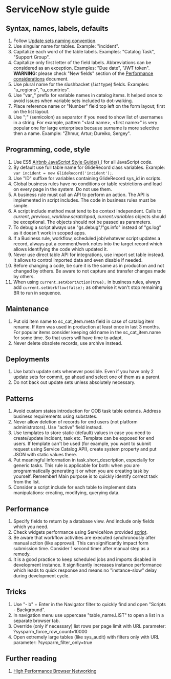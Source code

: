# ServiceNow style guide
## Syntax, names, labels, defaults
1. Follow [Update sets naming convention](Update%20sets%20naming%20convention).
1. Use singular name for tables. Example: "incident".
1. Capitalize each word of the table labels. Examples: "Catalog Task", "Support Group".
1. Capitalize only first letter of the field labels. Abbreviations can be considered as an exception. Examples: "Due date", "JWT token". __WARNING:__ please check "New fields" section of the [Performance considerations](Performance%20considerations.md) document.
1. Use plural name for the slushbacket (_List_ type) fields. Examples: "u_regions", "u_countries".
1. Use "var_" prefix for variable names in catalog items. It helped once to avoid issues when variable sets included to dot-walking.
1. Place reference name or "Number" field top left on the form layout; first on the list layout.
1. Use ";" (semicolon) as separator if you need to show list of usernames in a string. For example, pattern "&lt;last name>, &lt;first name>" is very popular one for large enterprises because surname is more selective then a name. Example: "Zhmur, Artur; Dureiko, Sergey".

## Programming, code, style
1. Use ES5 [Airbnb JavaScript Style Guide() {](https://github.com/airbnb/javascript/tree/es5-deprecated/es5) for all JavaScript code.
1. By default use full table name for GlideRecord class variables. Example: `var incident = new GlideRecord('incident');`.
1. Use "ID" suffixe for variables containing GlideRecord sys_id in scripts.
1. Global business rules have no conditions or table restrictions and load on every page in the system. Do not use them.
1. A business rule must call an API to perform an action. The API is implemented in script includes. The code in business rules must be simple.
1. A script include method must tend to be context independent. Calls to _current_, _previous_, _worklow.scratchpad_, _current.variables_ objects should be exceptional. The objects should not be passed as parameters.
1. To debug a script always use "gs.debug"/"gs.info" instead of "gs.log" as it doesn't work in scoped apps.
1. If a Business rule, workflow, scheduled job/whatever script updates a record, always put a comment/work notes into the target record which allows identifying the code which updated it.
1. Never use direct table API for integrations, use import set table instead. It allows to control imported data and even disable if needed.
1. Before changing a code, be sure it is the same as in production and not changed by others. Be aware to not capture and transfer changes made by others.
1. When using `current.setAbortAction(true);` in business rules, always add `current.setWorkflow(false);` as otherwise it won't stop remaining BR to run in sequence.

## Maintenance
1. Put old item name to sc_cat_item.meta field in case of catalog item rename. If item was used in production at least once in last 3 months. For popular items consider keeping old name in the sc_cat_item.name for some time. So that users will have time to adapt.
1. Never delete obsolete records, use archive instead.

## Deployments
1. Use batch update sets whenever possible. Even if you have only 2 update sets for commit, go ahead and select one of them as a parent.
1. Do not back out update sets unless absolutely necessary.

## Patterns
1. Avoid custom states introduction for OOB task table extends. Address business requirements using substates.
1. Never allow deletion of records for end users (not platform administrators). Use "active" field instead.
1. Use templates to store static (default) values in case you need to create/update incident, task etc. Template can be exposed for end users. If template can't be used (for example, you want to submit request using Service Catalog API), create system property and put JSON with static values there.
1. Put meaningful information in task.short_description, especially for generic tasks. This rule is applicable for both: when you are programmatically generating it or when you are creating task by yourself. Remember! Main purpose is to quickly identify correct task from the list.
1. Consider a script include for each table to implement data manipulations: creating, modifying, querying data.

## Performance
1. Specify fields to return by a database view. And include only fields which you need.
1. Check widgets performance using ServiceNow provided [script](https://hi.service-now.com/kb_view.do?sysparm_article=KB0744521).
1. Be aware that workflow activities are executed synchronously after manual action (like approval). This can significantly impact form submission time. Consider 1 second timer after manual step as a remedy.
1. It is a good practice to keep scheduled jobs and imports disabled in development instance. It significantly increases instance performance which leads to quick response and means no "instance-slow" delay during development cycle. 

## Tricks
1. Use "- b" + Enter in the Navigator filter to quickly find and open "Scripts - Background".
1. In navigation menu use uppercase "table_name.LIST" to open a list in a separate browser tab.
1. Override (only if necessary) list rows per page limit with URL parameter: ?sysparm_force_row_count=10000
1. Open extremely large tables (like sys_audit) with filters only with URL parameter: ?sysparm_filter_only=true

## Further reading
1. [High Performance Browser Networking](https://hpbn.co/)
